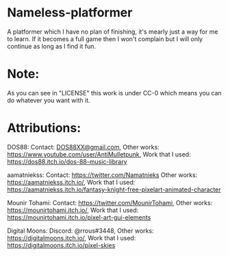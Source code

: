 # Nameless-platformer
A platformer which I have no plan of finishing, it's mearly just a way for me to learn. If it becomes a full game then I won't complain but I will only continue as long as I find it fun.

# Note:
As you can see in "LICENSE" this work is under CC-0 which means you can do whatever you want with it.

# Attributions:
DOS88: Contact: DOS88XX@gmail.com, Other works: https://www.youtube.com/user/AntiMulletpunk, Work that I used: https://dos88.itch.io/dos-88-music-library

aamatniekss: Contact: https://twitter.com/Namatnieks Other works: https://aamatniekss.itch.io/, Work that I used: https://aamatniekss.itch.io/fantasy-knight-free-pixelart-animated-character

Mounir Tohami: Contact: https://twitter.com/MounirTohami, Other works: https://mounirtohami.itch.io/, Work that I used: https://mounirtohami.itch.io/pixel-art-gui-elements

Digital Moons: Discord: @rrous#3448, Other works: https://digitalmoons.itch.io/, Work that I used: https://digitalmoons.itch.io/pixel-skies

